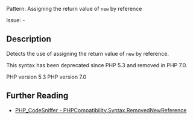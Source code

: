 Pattern: Assigning the return value of `new` by reference

Issue: -

## Description

Detects the use of assigning the return value of `new` by reference.

This syntax has been deprecated since PHP 5.3 and removed in PHP 7.0.

PHP version 5.3
PHP version 7.0

## Further Reading

* [PHP_CodeSniffer - PHPCompatibility.Syntax.RemovedNewReference](https://github.com/PHPCompatibility/PHPCompatibility/tree/develop/PHPCompatibility/Sniffs/Syntax/RemovedNewReferenceSniff.php)